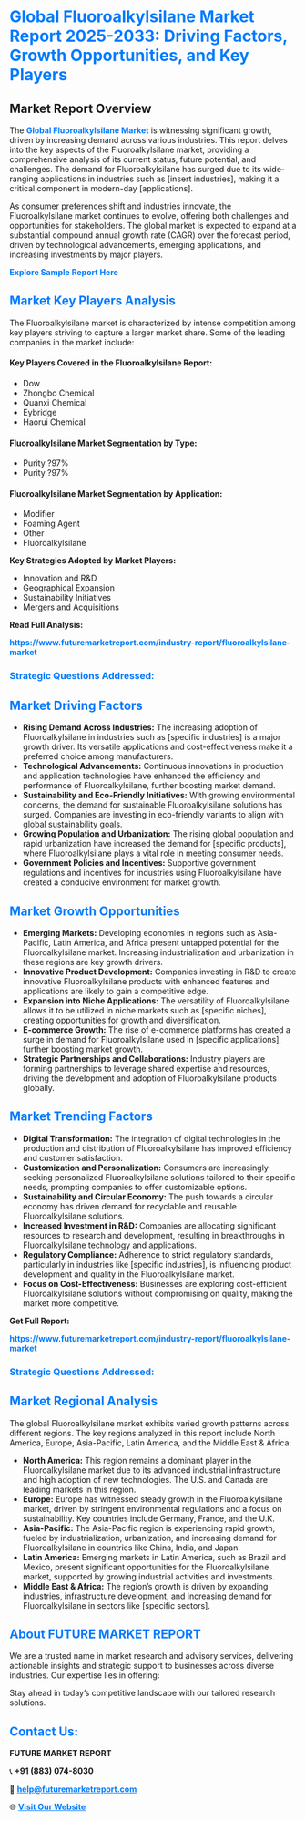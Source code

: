 <h1 style="color: #007BFF;">Global Fluoroalkylsilane Market Report 2025-2033: Driving Factors, Growth Opportunities, and Key Players</h1>

<section id="overview">
<h2>Market Report Overview</h2>
<p>The <a href="https://www.futuremarketreport.com/industry-report/fluoroalkylsilane-market" style="color: #007BFF; text-decoration: none;"><strong>Global Fluoroalkylsilane Market</strong></a> is witnessing significant growth, driven by increasing demand across various industries. This report delves into the key aspects of the Fluoroalkylsilane market, providing a comprehensive analysis of its current status, future potential, and challenges. The demand for Fluoroalkylsilane has surged due to its wide-ranging applications in industries such as [insert industries], making it a critical component in modern-day [applications].</p>
<p>As consumer preferences shift and industries innovate, the Fluoroalkylsilane market continues to evolve, offering both challenges and opportunities for stakeholders. The global market is expected to expand at a substantial compound annual growth rate (CAGR) over the forecast period, driven by technological advancements, emerging applications, and increasing investments by major players.</p>
</section>

<section id="overview">
<p><a href="https://www.futuremarketreport.com/request-sample/reportId=120612" style="color: #007BFF; text-decoration: none;"><strong>Explore Sample Report Here</strong></a></p>
</section>

<section id="key-players">
<h2 style="color: #007BFF;">Market Key Players Analysis</h2>
<p>The Fluoroalkylsilane market is characterized by intense competition among key players striving to capture a larger market share. Some of the leading companies in the market include:</p>
<h4>Key Players Covered in the Fluoroalkylsilane Report:</h4>
<ul><li>Dow</li><li>Zhongbo Chemical</li><li>Quanxi Chemical</li><li>Eybridge</li><li>Haorui Chemical</li></ul>
<h4>Fluoroalkylsilane Market Segmentation by Type:</h4>
<ul><li>Purity ?97%</li><li>Purity ?97%</li></ul>

<h4>Fluoroalkylsilane Market Segmentation by Application:</h4>
<ul><li>Modifier</li><li>Foaming Agent</li><li>Other</li><li>Fluoroalkylsilane</li></ul>
<p><strong>Key Strategies Adopted by Market Players:</strong></p>
<ul>
<li>Innovation and R&D</li>
<li>Geographical Expansion</li>
<li>Sustainability Initiatives</li>
<li>Mergers and Acquisitions</li>
</ul>
</section>

<section>
<p><strong>Read Full Analysis: </strong></p><a href="https://www.futuremarketreport.com/industry-report/fluoroalkylsilane-market" style="color: #007BFF; text-decoration: none;"><strong>https://www.futuremarketreport.com/industry-report/fluoroalkylsilane-market</strong></a>
<h3 style="color: #007BFF;">Strategic Questions Addressed:</h3>
</section>

<section id="driving-factors">
<h2 style="color: #007BFF;">Market Driving Factors</h2>
<ul>
<li><strong>Rising Demand Across Industries:</strong> The increasing adoption of Fluoroalkylsilane in industries such as [specific industries] is a major growth driver. Its versatile applications and cost-effectiveness make it a preferred choice among manufacturers.</li>
<li><strong>Technological Advancements:</strong> Continuous innovations in production and application technologies have enhanced the efficiency and performance of Fluoroalkylsilane, further boosting market demand.</li>
<li><strong>Sustainability and Eco-Friendly Initiatives:</strong> With growing environmental concerns, the demand for sustainable Fluoroalkylsilane solutions has surged. Companies are investing in eco-friendly variants to align with global sustainability goals.</li>
<li><strong>Growing Population and Urbanization:</strong> The rising global population and rapid urbanization have increased the demand for [specific products], where Fluoroalkylsilane plays a vital role in meeting consumer needs.</li>
<li><strong>Government Policies and Incentives:</strong> Supportive government regulations and incentives for industries using Fluoroalkylsilane have created a conducive environment for market growth.</li>
</ul>
</section>

<section id="growth-opportunities">
<h2 style="color: #007BFF;">Market Growth Opportunities</h2>
<ul>
<li><strong>Emerging Markets:</strong> Developing economies in regions such as Asia-Pacific, Latin America, and Africa present untapped potential for the Fluoroalkylsilane market. Increasing industrialization and urbanization in these regions are key growth drivers.</li>
<li><strong>Innovative Product Development:</strong> Companies investing in R&D to create innovative Fluoroalkylsilane products with enhanced features and applications are likely to gain a competitive edge.</li>
<li><strong>Expansion into Niche Applications:</strong> The versatility of Fluoroalkylsilane allows it to be utilized in niche markets such as [specific niches], creating opportunities for growth and diversification.</li>
<li><strong>E-commerce Growth:</strong> The rise of e-commerce platforms has created a surge in demand for Fluoroalkylsilane used in [specific applications], further boosting market growth.</li>
<li><strong>Strategic Partnerships and Collaborations:</strong> Industry players are forming partnerships to leverage shared expertise and resources, driving the development and adoption of Fluoroalkylsilane products globally.</li>
</ul>
</section>

<section id="trending-factors">
<h2 style="color: #007BFF;">Market Trending Factors</h2>
<ul>
<li><strong>Digital Transformation:</strong> The integration of digital technologies in the production and distribution of Fluoroalkylsilane has improved efficiency and customer satisfaction.</li>
<li><strong>Customization and Personalization:</strong> Consumers are increasingly seeking personalized Fluoroalkylsilane solutions tailored to their specific needs, prompting companies to offer customizable options.</li>
<li><strong>Sustainability and Circular Economy:</strong> The push towards a circular economy has driven demand for recyclable and reusable Fluoroalkylsilane solutions.</li>
<li><strong>Increased Investment in R&D:</strong> Companies are allocating significant resources to research and development, resulting in breakthroughs in Fluoroalkylsilane technology and applications.</li>
<li><strong>Regulatory Compliance:</strong> Adherence to strict regulatory standards, particularly in industries like [specific industries], is influencing product development and quality in the Fluoroalkylsilane market.</li>
<li><strong>Focus on Cost-Effectiveness:</strong> Businesses are exploring cost-efficient Fluoroalkylsilane solutions without compromising on quality, making the market more competitive.</li>
</ul>
</section>

<section>
<p><strong>Get Full Report: </strong></p><a href="https://www.futuremarketreport.com/industry-report/fluoroalkylsilane-market" style="color: #007BFF; text-decoration: none;"><strong>https://www.futuremarketreport.com/industry-report/fluoroalkylsilane-market</strong></a>
<h3 style="color: #007BFF;">Strategic Questions Addressed:</h3>
</section>


<section id="regional-analysis">
<h2 style="color: #007BFF;">Market Regional Analysis</h2>
<p>The global Fluoroalkylsilane market exhibits varied growth patterns across different regions. The key regions analyzed in this report include North America, Europe, Asia-Pacific, Latin America, and the Middle East & Africa:</p>
<ul>
<li><strong>North America:</strong> This region remains a dominant player in the Fluoroalkylsilane market due to its advanced industrial infrastructure and high adoption of new technologies. The U.S. and Canada are leading markets in this region.</li>
<li><strong>Europe:</strong> Europe has witnessed steady growth in the Fluoroalkylsilane market, driven by stringent environmental regulations and a focus on sustainability. Key countries include Germany, France, and the U.K.</li>
<li><strong>Asia-Pacific:</strong> The Asia-Pacific region is experiencing rapid growth, fueled by industrialization, urbanization, and increasing demand for Fluoroalkylsilane in countries like China, India, and Japan.</li>
<li><strong>Latin America:</strong> Emerging markets in Latin America, such as Brazil and Mexico, present significant opportunities for the Fluoroalkylsilane market, supported by growing industrial activities and investments.</li>
<li><strong>Middle East & Africa:</strong> The region’s growth is driven by expanding industries, infrastructure development, and increasing demand for Fluoroalkylsilane in sectors like [specific sectors].</li>
</ul>
</section>

<footer>
<h2 style="color: #007BFF;">About FUTURE MARKET REPORT</h2>
<p>We are a trusted name in market research and advisory services, delivering actionable insights and strategic support to businesses across diverse industries. Our expertise lies in offering:</p>

<p>Stay ahead in today’s competitive landscape with our tailored research solutions.</p>

<h2 style="color: #007BFF;">Contact Us:</h2>
<p><strong>FUTURE MARKET REPORT</strong></p>
<p>📞 <strong>+91 (883) 074-8030</strong></p>
<p>📧 <strong><a href="mailto:help@futuremarketreport.com" style="color: #007BFF;">help@futuremarketreport.com</a></strong></p>
<p>🌐 <strong><a href="https://www.futuremarketreport.com/" style="color: #007BFF;">Visit Our Website</a></strong></p>
</footer>